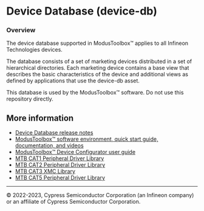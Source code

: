 # Device Database (device-db)

### Overview
The device database supported in ModusToolbox™ applies to all Infineon Technologies devices.

The database consists of a set of marketing devices distributed in a set of hierarchical directories.
Each marketing device contains a base view that describes the basic characteristics of the device and additional views as defined by applications that use the device-db asset.

This database is used by the ModusToolbox™ software. Do not use this repository directly.

## More information

- [Device Database release notes](./RELEASE.md)
- [ModusToolbox™ software environment, quick start guide, documentation, and videos](https://www.infineon.com/cms/en/design-support/tools/sdk/modustoolbox-software)
- [ModusToolbox™ Device Configurator user guide](https://www.infineon.com/ModusToolboxDeviceConfig)
- [MTB CAT1 Peripheral Driver Library](https://github.com/Infineon/mtb-pdl-cat1)
- [MTB CAT2 Peripheral Driver Library](https://github.com/Infineon/mtb-pdl-cat2)
- [MTB CAT3 XMC Library](https://github.com/Infineon/mtb-xmclib-cat3)
- [MTB CAT5 Peripheral Driver Library](https://github.com/Infineon/mtb-pdl-cat5)

---
© 2022-2023, Cypress Semiconductor Corporation (an Infineon company) or an affiliate of Cypress Semiconductor Corporation.
